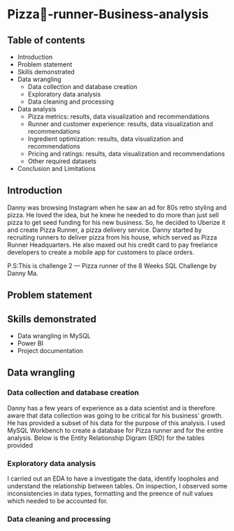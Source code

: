# Pizza:pizza:-runner-Business-analysis

## Table of contents

- Introduction
- Problem statement
- Skills demonstrated
- Data wrangling
  - Data collection and database creation
  - Exploratory data analysis
  - Data cleaning and processing
- Data analysis
  - Pizza metrics: results, data visualization and recommendations
  - Runner and customer experience: results, data visualization and recommendations
  - Ingredient optimization: results, data visualization and recommendations
  - Pricing and ratings: results, data visualization and recommendations
  - Other required datasets
- Conclusion and Limitations

## Introduction

Danny was browsing Instagram when he saw an ad for 80s retro styling and pizza. He loved the idea, but he knew he needed to do more than just sell pizza to get seed funding for his new business. So, he decided to Uberize it and create Pizza Runner, a pizza delivery service.
Danny started by recruiting runners to deliver pizza from his house, which served as Pizza Runner Headquarters. He also maxed out his credit card to pay freelance developers to create a mobile app for customers to place orders.


P.S:This is challenge 2 — Pizza runner of the 8 Weeks SQL Challenge by Danny Ma.

## Problem statement


## Skills demonstrated

- Data wrangling in MySQL
- Power BI
- Project documentation


## Data wrangling

### Data collection and database creation
Danny has a few years of experience as a data scientist and is therefore aware that data collection was going to be critical for his business’ growth. He has provided a subset of his data for the purpose of this analysis. I used MySQL Workbench to create a database for Pizza runner and for the entire analysis. Below is the Entity Relationship Digram (ERD) for the tables provided

### Exploratory data analysis

I carried out an EDA to have a investigate the data, identify loopholes and understand the relationship between tables. On inspection, I observed some inconsistencies in data types, formatting and the preence of null values which needed to be accounted for.

### Data cleaning and processing

